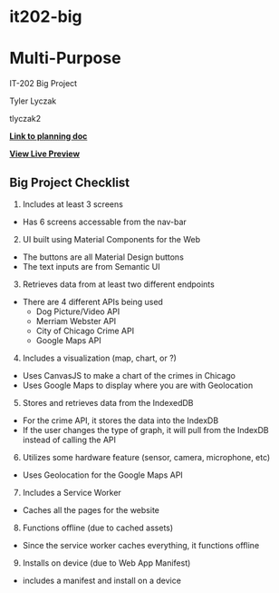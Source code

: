 # it202-big
# Multi-Purpose

IT-202 Big Project

Tyler Lyczak

tlyczak2


**[Link to planning doc](https://docs.google.com/document/d/1gWrJ66LanUh8SbFqFjAoLgabiaiu1Loin7mVgVUYHjI/edit?usp=sharing)**

**[View Live Preview](https://tylerlyczak.github.io/it202-big/)**

## Big Project Checklist
1. Includes at least 3 screens
  - Has 6 screens accessable from the nav-bar
2. UI built using Material Components for the Web
  - The buttons are all Material Design buttons
  - The text inputs are from Semantic UI
3. Retrieves data from at least two different endpoints
  - There are 4 different APIs being used
    - Dog Picture/Video API
    - Merriam Webster API
    - City of Chicago Crime API
    - Google Maps API
4. Includes a visualization (map, chart, or ?)
  - Uses CanvasJS to make a chart of the crimes in Chicago
  - Uses Google Maps to display where you are with Geolocation
5. Stores and retrieves data from the IndexedDB
  - For the crime API, it stores the data into the IndexDB
  - If the user changes the type of graph, it will pull from the IndexDB instead of calling the API
6. Utilizes some hardware feature (sensor, camera, microphone, etc)
  - Uses Geolocation for the Google Maps API
7. Includes a Service Worker
  - Caches all the pages for the website
8. Functions offline (due to cached assets)
  - Since the service worker caches everything, it functions offline
9. Installs on device (due to Web App Manifest)
  - includes a manifest and install on a device
